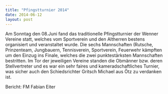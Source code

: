 ```yaml
---
title: "Pfingstturnier 2014"
date: 2014-06-12
layout: post
---
```


Am Sonntag den 08.Juni fand das traditionelle Pfingstturnier der Wenner Vereine statt, welches vom Sportverein und den Altherren bestens organisiert und veranstaltet wurde. Die sechs Mannschaften (Rutsche, Prinzenteam, Jungbauern, Tennisverein, Sportverein, Feuerwehr kämpften um den Einzug ins Finale, welches die zwei punktestärksten Mannschaften bestritten. Im Tor der jeweiligen Vereine standen die Obmänner bzw. deren Stellvertreter und es war ein sehr faires und kameradschaftliches Turnier, was sicher auch den Schiedsrichter Gritsch Michael aus Ötz zu verdanken ist.

Bericht: FM Fabian Eiter